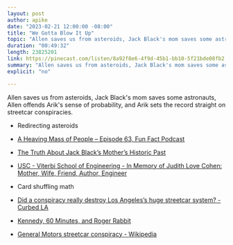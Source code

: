```yaml
---
layout: post
author: apike
date: "2023-02-21 12:00:00 -08:00"
title: "We Gotta Blow It Up"
topic: "Allen saves us from asteroids, Jack Black's mom saves some astronauts, Allen offends Arik's sense of probability, and Arik sets the record straight on streetcar conspiracies."
duration: "00:49:32"
length: 23825201
link: https://pinecast.com/listen/8a92f8e6-4f9d-45b1-bb10-5f21bde08fb2.mp3
summary: "Allen saves us from asteroids, Jack Black's mom saves some astronauts, Allen offends Arik's sense of probability, and Arik sets the record straight on streetcar conspiracies."
explicit: "no"

---
```


Allen saves us from asteroids, Jack Black's mom saves some astronauts, Allen offends Arik's sense of probability, and Arik sets the record straight on streetcar conspiracies.

- Redirecting asteroids

- [A Heaving Mass of People – Episode 63, Fun Fact Podcast](https://funfact.fm/episodes/63) 
- [The Truth About Jack Black’s Mother’s Historic Past](https://www.msn.com/en-us/entertainment/entertainment-celebrity/the-truth-about-jack-black-s-mother-s-historic-past/ar-AA12PUZT)
- [USC - Viterbi School of Engineering - In Memory of Judith Love Cohen: Mother, Wife, Friend, Author, Engineer](https://viterbi.usc.edu/news/news/2016/obituary-judith-love-cohen-neil-siegel-usc-viterbi-engineering-women.htm)

- Card shuffling math

- [Did a conspiracy really destroy Los Angeles’s huge streetcar system? - Curbed LA](https://la.curbed.com/2017/9/20/16340038/los-angeles-streetcar-conspiracy-theory-general-motors)
- [Kennedy, 60 Minutes, and Roger Rabbit](https://pdxscholar.library.pdx.edu/cgi/viewcontent.cgi?httpsredir=1&article=1016&context=cus_pubs)
- [General Motors streetcar conspiracy - Wikipedia](https://en.wikipedia.org/wiki/General_Motors_streetcar_conspiracy)

